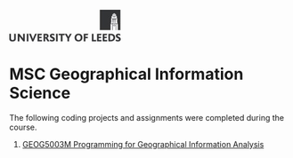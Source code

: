 ![University of Leeds](images/uol.jpg)

# MSC Geographical Information Science

The following coding projects and assignments were completed during the course.

1. [GEOG5003M Programming for Geographical Information Analysis](https://javidyousaf.github.io/GEOG5003M_ASSIGNMENT_1/)